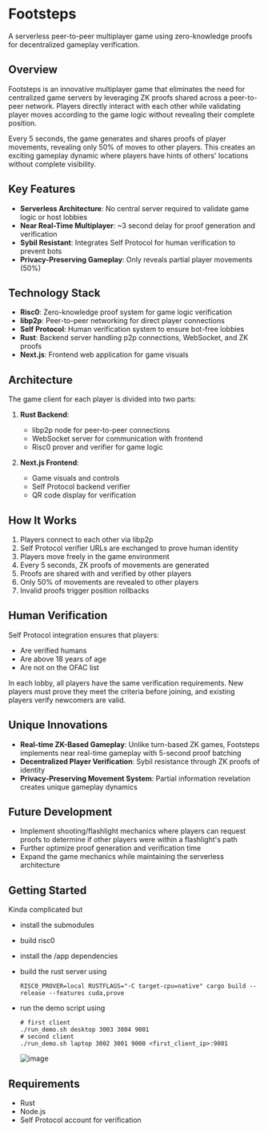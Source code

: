 # Footsteps

A serverless peer-to-peer multiplayer game using zero-knowledge proofs for decentralized gameplay verification.

## Overview

Footsteps is an innovative multiplayer game that eliminates the need for centralized game servers by leveraging ZK proofs shared across a peer-to-peer network. Players directly interact with each other while validating player moves according to the game logic without revealing their complete position.

Every 5 seconds, the game generates and shares proofs of player movements, revealing only 50% of moves to other players. This creates an exciting gameplay dynamic where players have hints of others' locations without complete visibility.

## Key Features

- **Serverless Architecture**: No central server required to validate game logic or host lobbies
- **Near Real-Time Multiplayer**: ~3 second delay for proof generation and verification
- **Sybil Resistant**: Integrates Self Protocol for human verification to prevent bots
- **Privacy-Preserving Gameplay**: Only reveals partial player movements (50%)

## Technology Stack

- **Risc0**: Zero-knowledge proof system for game logic verification
- **libp2p**: Peer-to-peer networking for direct player connections
- **Self Protocol**: Human verification system to ensure bot-free lobbies
- **Rust**: Backend server handling p2p connections, WebSocket, and ZK proofs
- **Next.js**: Frontend web application for game visuals

## Architecture

The game client for each player is divided into two parts:

1. **Rust Backend**:
   - libp2p node for peer-to-peer connections
   - WebSocket server for communication with frontend
   - Risc0 prover and verifier for game logic

2. **Next.js Frontend**:
   - Game visuals and controls
   - Self Protocol backend verifier
   - QR code display for verification

## How It Works

1. Players connect to each other via libp2p
2. Self Protocol verifier URLs are exchanged to prove human identity
3. Players move freely in the game environment
4. Every 5 seconds, ZK proofs of movements are generated
5. Proofs are shared with and verified by other players
6. Only 50% of movements are revealed to other players
7. Invalid proofs trigger position rollbacks

## Human Verification

Self Protocol integration ensures that players:
- Are verified humans
- Are above 18 years of age
- Are not on the OFAC list

In each lobby, all players have the same verification requirements. New players must prove they meet the criteria before joining, and existing players verify newcomers are valid.

## Unique Innovations

- **Real-time ZK-Based Gameplay**: Unlike turn-based ZK games, Footsteps implements near real-time gameplay with 5-second proof batching
- **Decentralized Player Verification**: Sybil resistance through ZK proofs of identity
- **Privacy-Preserving Movement System**: Partial information revelation creates unique gameplay dynamics

## Future Development

- Implement shooting/flashlight mechanics where players can request proofs to determine if other players were within a flashlight's path
- Further optimize proof generation and verification time
- Expand the game mechanics while maintaining the serverless architecture

## Getting Started
Kinda complicated but

- install the submodules
- build risc0
- install the /app dependencies
- build the rust server using
  
  ```RISC0_PROVER=local RUSTFLAGS="-C target-cpu=native" cargo build --release --features cuda,prove```

- run the demo script using

  ```
  # first client 
  ./run_demo.sh desktop 3003 3004 9001 
  # second client
  ./run_demo.sh laptop 3002 3001 9000 <first_client_ip>:9001
  ```
  ![image](https://github.com/user-attachments/assets/f0584cbb-6475-4fb6-a171-10aeb6057d35)


## Requirements

- Rust
- Node.js
- Self Protocol account for verification

